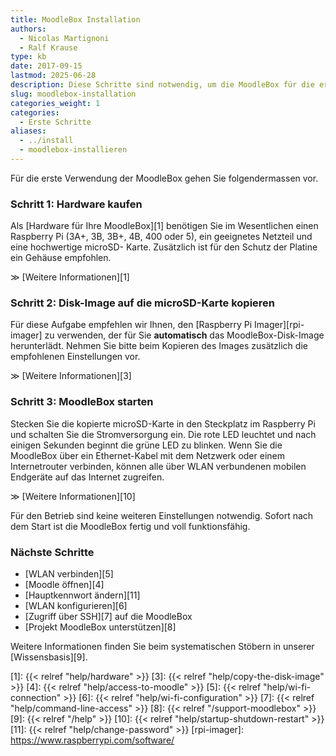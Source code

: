 ```yaml
---
title: MoodleBox Installation
authors:
  - Nicolas Martignoni
  - Ralf Krause
type: kb
date: 2017-09-15
lastmod: 2025-06-28
description: Diese Schritte sind notwendig, um die MoodleBox für die erste Verwendung zu installieren
slug: moodlebox-installation
categories_weight: 1
categories:
  - Erste Schritte
aliases:
  - ../install
  - moodlebox-installieren
---
```

Für die erste Verwendung der MoodleBox gehen Sie folgendermassen vor.

### Schritt 1: Hardware kaufen

Als [Hardware für Ihre MoodleBox][1] benötigen Sie im Wesentlichen einen Raspberry Pi (3A+, 3B, 3B+, 4B, 400 oder 5), ein geeignetes Netzteil und eine hochwertige microSD- Karte. Zusätzlich ist für den Schutz der Platine ein Gehäuse empfohlen.

&Gt; [Weitere Informationen][1]

### Schritt 2: Disk-Image auf die microSD-Karte kopieren

Für diese Aufgabe empfehlen wir Ihnen, den [Raspberry Pi Imager][rpi-imager] zu verwenden, der für Sie __automatisch__ das MoodleBox-Disk-Image herunterlädt. Nehmen Sie bitte beim Kopieren des Images zusätzlich die empfohlenen Einstellungen vor.

&Gt; [Weitere Informationen][3]

### Schritt 3: MoodleBox starten

Stecken Sie die kopierte microSD-Karte in den Steckplatz im Raspberry Pi und schalten Sie die Stromversorgung ein. Die rote LED leuchtet und nach einigen Sekunden beginnt die grüne LED zu blinken. Wenn Sie die MoodleBox über ein Ethernet-Kabel mit dem Netzwerk oder einem Internetrouter verbinden, können alle über WLAN verbundenen mobilen Endgeräte auf das Internet zugreifen.

&Gt; [Weitere Informationen][10]

Für den Betrieb sind keine weiteren Einstellungen notwendig. Sofort nach dem Start ist die MoodleBox fertig und voll funktionsfähig.

### Nächste Schritte

  * [WLAN verbinden][5]
  * [Moodle öffnen][4]
  * [Hauptkennwort ändern][11]
  * [WLAN konfigurieren][6]
  * [Zugriff über SSH][7] auf die MoodleBox
  * [Projekt MoodleBox unterstützen][8]

Weitere Informationen finden Sie beim systematischen Stöbern in unserer [Wissensbasis][9].

 [1]: {{< relref "help/hardware" >}}
 [3]: {{< relref "help/copy-the-disk-image" >}}
 [4]: {{< relref "help/access-to-moodle" >}}
 [5]: {{< relref "help/wi-fi-connection" >}}
 [6]: {{< relref "help/wi-fi-configuration" >}}
 [7]: {{< relref "help/command-line-access" >}}
 [8]: {{< relref "/support-moodlebox" >}}
 [9]: {{< relref "/help" >}}
 [10]: {{< relref "help/startup-shutdown-restart" >}}
 [11]: {{< relref "help/change-password" >}}
 [rpi-imager]: https://www.raspberrypi.com/software/
